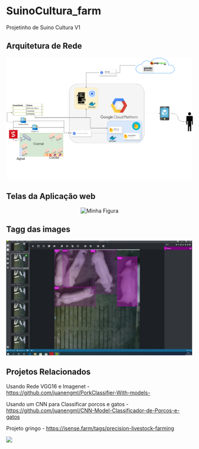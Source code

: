 # SuinoCultura_farm
Projetinho de Suino Cultura V1 

## Arquitetura de Rede 

![](img/SuinoCultura-papai3.png)


## Telas da Aplicação web

<center>
 <figure>
   <img src="https://github.com/juanengml/SuinoCultura_farm/blob/master/img/app_mvp.gif" alt="Minha Figura" width="300" height="500">	
   
 </figure>
</center>

## Tagg das images 

![](https://raw.githubusercontent.com/juanengml/SuinoCultura_farm/master/img/AppTagg.png)


## Projetos Relacionados 

Usando Rede VGG16 e Imagenet - https://github.com/juanengml/PorkClassifier-With-models-

Usando um CNN para Classificar porcos e gatos - https://github.com/juanengml/CNN-Model-Classificador-de-Porcos-e-gatos

Projeto gringo - https://isense.farm/tags/precision-livestock-farming

![](https://github.com/juanengml/SuinoCultura_farm/blob/master/img/3Dcam2.gif)


